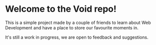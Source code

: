 # Welcome to the Void repo!

This is a simple project made by a couple of friends to learn about Web Development and have a place to store our favourite moments in.

It's still a work in progress, we are open to feedback and suggestions.